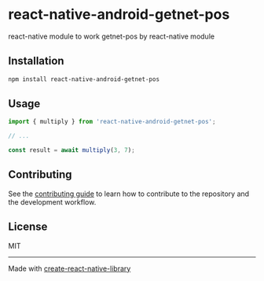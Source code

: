 # react-native-android-getnet-pos

react-native module to work getnet-pos by react-native module

## Installation

```sh
npm install react-native-android-getnet-pos
```

## Usage

```js
import { multiply } from 'react-native-android-getnet-pos';

// ...

const result = await multiply(3, 7);
```

## Contributing

See the [contributing guide](CONTRIBUTING.md) to learn how to contribute to the repository and the development workflow.

## License

MIT

---

Made with [create-react-native-library](https://github.com/callstack/react-native-builder-bob)
